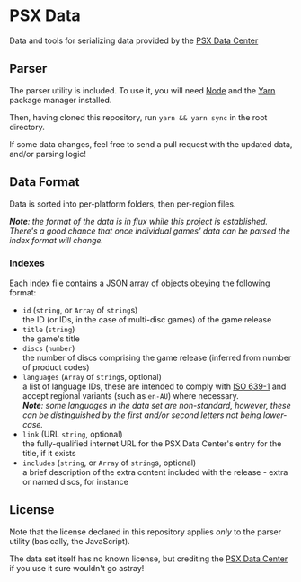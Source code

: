 # PSX Data

Data and tools for serializing data provided by the [PSX Data Center](https://psxdatacenter.com)

## Parser

The parser utility is included. To use it, you will need [Node](https://nodejs.org) and the [Yarn](https://yarnpkg.com) package manager installed.

Then, having cloned this repository, run `yarn && yarn sync` in the root directory.

If some data changes, feel free to send a pull request with the updated data, and/or parsing logic!

## Data Format

Data is sorted into per-platform folders, then per-region files.

_**Note**: the format of the data is in flux while this project is established. There's a good chance that once individual games' data can be parsed the index format will change._

### Indexes

Each index file contains a JSON array of objects obeying the following format:

* `id` (`string`, or `Array` of `string`s)  
  the ID (or IDs, in the case of multi-disc games) of the game release
* `title` (`string`)  
  the game's title
* `discs` (`number`)  
  the number of discs comprising the game release (inferred from number of product codes)
* `languages` (`Array` of `string`s, optional)  
  a list of language IDs, these are intended to comply with [ISO 639-1](https://en.wikipedia.org/wiki/ISO_639-1) and accept regional variants (such as `en-AU`) where necessary.  
  _**Note**: some languages in the data set are non-standard, however, these can be distinguished by the first and/or second letters not being lower-case._
* `link` (URL `string`, optional)  
  the fully-qualified internet URL for the PSX Data Center's entry for the title, if it exists
* `includes` (`string`, or `Array` of `string`s, optional)  
  a brief description of the extra content included with the release - extra or named discs, for instance

## License

Note that the license declared in this repository applies _only_ to the parser utility (basically, the JavaScript).

The data set itself has no known license, but crediting the [PSX Data Center](https://psxdatacenter.com) if you use it sure wouldn't go astray!
